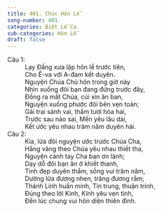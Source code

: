 ```yaml
---
title: 401. Chúc Hôn Lễ
song-number: 401
categories: Biệt Lễ Ca
sub-categories: Hôn Lễ
draft: false
---
```

<dl><dt>Câu 1:</dt><dd data-verse="1">Lạy Đấng xưa lập hôn lễ trước tiên, <br/>Cho Ê-va với A-đam kết duyên. <br/>Nguyện Chúa Chủ hôn trong giờ này <br/>Nhìn xuống đôi bạn đang đứng trước đây, <br/>Đồng ra mắt Chúa, cúi xin ân ban, <br/>Nguyện xuống phước đôi bên vẹn toàn; <br/>Gái trai sánh vai, thắm tươi hòa hai, <br/>Trước sau nào sai, Mến yêu lâu dài, <br/>Kết ước yêu nhau trăm năm duyên hài. </dd><dt>Câu 2:</dt><dd data-verse="2">Kìa, lứa đôi nguyện ước trước Chúa Cha, <br/>Hằng vâng theo Chúa yêu nhau thiết tha, <br/>Nguyện cánh tay Cha ban ơn lành; <br/>Dạy dỗ đôi bạn ăn ở khiết thanh, <br/>Tình đẹp duyên thắm, sống vui trăm năm, <br/>Dường lửa đương nhen, trăng đương rằm; <br/>Thánh Linh huấn minh, Tín trung, thuận trinh, <br/>Đúng theo lời Kinh, Kính yêu vẹn tình, <br/>Đến lúc chung vui hôn diện thiên đình. </dd></dl>